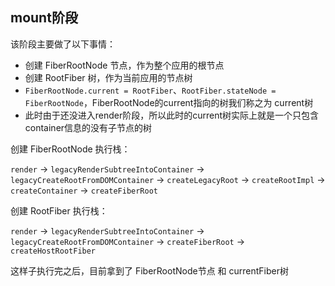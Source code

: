 ## mount阶段

该阶段主要做了以下事情：

- 创建 FiberRootNode 节点，作为整个应用的根节点
- 创建 RootFiber 树，作为当前应用的节点树
- `FiberRootNode.current = RootFiber`、`RootFiber.stateNode = FiberRootNode`，FiberRootNode的current指向的树我们称之为 current树
- 此时由于还没进入render阶段，所以此时的current树实际上就是一个只包含 container信息的没有子节点的树

创建 FiberRootNode 执行栈：

`render` -> `legacyRenderSubtreeIntoContainer` -> `legacyCreateRootFromDOMContainer` -> `createLegacyRoot` -> `createRootImpl` -> `createContainer` -> `createFiberRoot`

创建 RootFiber 执行栈：

`render` -> `legacyRenderSubtreeIntoContainer` -> `legacyCreateRootFromDOMContainer` -> `createFiberRoot` -> `createHostRootFiber`



这样子执行完之后，目前拿到了 FiberRootNode节点 和 currentFiber树